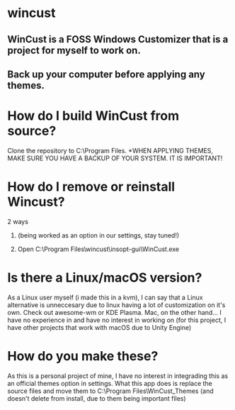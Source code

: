 # wincust
WinCust is a FOSS Windows Customizer that is a project for myself to work on. 
-
Back up your computer before applying any themes.
-
# How do I build WinCust from source?

Clone the repository to C:\Program Files. *WHEN APPLYING THEMES, MAKE SURE YOU HAVE A BACKUP OF YOUR SYSTEM. IT IS IMPORTANT!

# How do I remove or reinstall Wincust?

2 ways

1. (being worked as an option in our settings, stay tuned!)

2. Open C:\Program Files\wincust\insopt-gui\WinCust.exe

# Is there a Linux/macOS version?

As a Linux user myself (i made this in a kvm), I can say that a Linux alternative is unneccesary due to linux having a lot of customization on it's own. Check out awesome-wm or KDE Plasma.
Mac, on the other hand... I have no experience in and have no interest in working on (for this project, I have other projects that work with macOS due to Unity Engine)

# How do you make these?

As this is a personal project of mine, I have no interest in integrading this as an official themes option in settings. What this app does is replace the source files and move them to C:\Program Files\WinCust_Themes (and doesn't delete from install, due to them being important files) 
